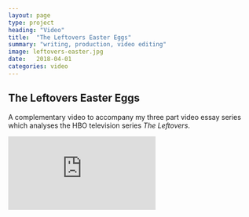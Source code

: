 ```yaml
---
layout: page
type: project
heading: "Video"
title:  "The Leftovers Easter Eggs"
summary: "writing, production, video editing"
image: leftovers-easter.jpg
date:   2018-04-01
categories: video
---
```


<div class="c-page">
  <div class="o-layout o-layout--center">
    <div class="o-layout__item u-2/3@desktop o-spacer__bottom">
      <h2>The Leftovers Easter Eggs</h2>
      <p>A complementary video to accompany my three part video essay series which analyses the HBO television series <em>The Leftovers</em>.</p>
    </div>
    <div class="o-layout__item">
      <div class="o-media__video">
        <iframe src="https://www.youtube.com/embed/wysjyzfYwAA" frameborder="0" allow="autoplay; encrypted-media" allowfullscreen></iframe>
      </div>
    </div>
  </div>
</div>
